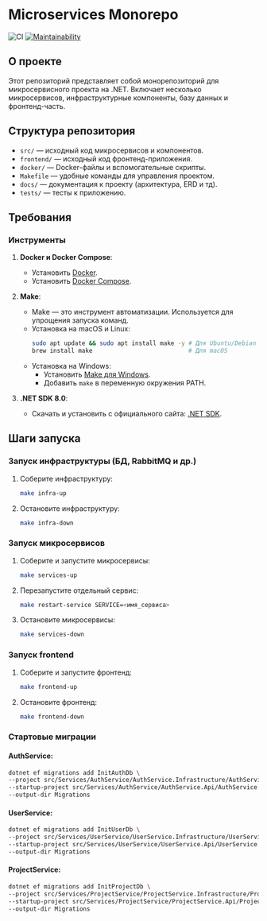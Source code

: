 ﻿# Microservices Monorepo

![CI](https://github.com/inasekin/microservices-monorepo/workflows/CI/badge.svg)
[![Maintainability](https://api.codeclimate.com/v1/badges/abebd1eb315cbe567ca0/maintainability)](https://codeclimate.com/github/inasekin/microservices-monorepo/maintainability)

## О проекте
Этот репозиторий представляет собой монорепозиторий для микросервисного проекта на .NET. Включает несколько микросервисов, инфраструктурные компоненты, базу данных и фронтенд-часть.

## Структура репозитория

- `src/` — исходный код микросервисов и компонентов.
- `frontend/` — исходный код фронтенд-приложения.
- `docker/` — Docker-файлы и вспомогательные скрипты.
- `Makefile` — удобные команды для управления проектом.
- `docs/` — документация к проекту (архитектура, ERD и тд).
- `tests/` — тесты к приложению.

## Требования

### Инструменты

1. **Docker и Docker Compose**:
   - Установить [Docker](https://docs.docker.com/get-docker/).
   - Установить [Docker Compose](https://docs.docker.com/compose/install/).

2. **Make**:
   - Make — это инструмент автоматизации. Используется для упрощения запуска команд.
   - Установка на macOS и Linux:
     ```bash
     sudo apt update && sudo apt install make -y # Для Ubuntu/Debian
     brew install make                           # Для macOS
     ```
   - Установка на Windows:
      - Установить [Make для Windows](http://gnuwin32.sourceforge.net/packages/make.htm).
      - Добавить `make` в переменную окружения PATH.

3. **.NET SDK 8.0**:
   - Скачать и установить с официального сайта: [.NET SDK](https://dotnet.microsoft.com/download).

## Шаги запуска

### Запуск инфраструктуры (БД, RabbitMQ и др.)

1. Соберите инфраструктуру:
   ```bash
   make infra-up
   ```
2. Остановите инфраструктуру:
   ```bash
   make infra-down
   ```

### Запуск микросервисов
1. Соберите и запустите микросервисы:
   ```bash
   make services-up
   ```
2. Перезапустите отдельный сервис:
   ```bash
   make restart-service SERVICE=<имя_сервиса>
   ```
3. Остановите микросервисы:
   ```bash
   make services-down
   ```

### Запуск frontend
1. Соберите и запустите фронтенд:
   ```bash
   make frontend-up
   ```
2. Остановите фронтенд:
   ```bash
   make frontend-down
   ```

### Стартовые миграции

#### AuthService:
   ```bash
   dotnet ef migrations add InitAuthDb \
   --project src/Services/AuthService/AuthService.Infrastructure/AuthService.Infrastructure.csproj \
   --startup-project src/Services/AuthService/AuthService.Api/AuthService.Api.csproj \
   --output-dir Migrations
   ```
#### UserService:
   ```bash
   dotnet ef migrations add InitUserDb \
   --project src/Services/UserService/UserService.Infrastructure/UserService.Infrastructure.csproj \
   --startup-project src/Services/UserService/UserService.Api/UserService.Api.csproj \
   --output-dir Migrations
   ```
#### ProjectService:
   ```bash
   dotnet ef migrations add InitProjectDb \
   --project src/Services/ProjectService/ProjectService.Infrastructure/ProjectService.Infrastructure.csproj \
   --startup-project src/Services/ProjectService/ProjectService.Api/ProjectService.Api.csproj \
   --output-dir Migrations
   ```